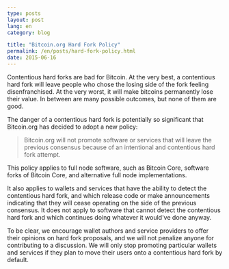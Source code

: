 ```yaml
---
type: posts
layout: post
lang: en
category: blog

title: "Bitcoin.org Hard Fork Policy"
permalink: /en/posts/hard-fork-policy.html
date: 2015-06-16
---
```

Contentious hard forks are bad for Bitcoin. At the very best, a
contentious hard fork will leave people who chose the losing side of the
fork feeling disenfranchised. At the very worst, it will make bitcoins
permanently lose their value. In between are many possible outcomes, but
none of them are good.

The danger of a contentious hard fork is potentially so significant
that Bitcoin.org has decided to adopt a new policy:

> Bitcoin.org will not promote software or services that will leave the
> previous consensus because of an intentional and contentious hard fork attempt.

This policy applies to full node software, such as Bitcoin Core,
software forks of Bitcoin Core, and alternative full node
implementations.

It also applies to wallets and services that have the ability to detect
the contentious hard fork, and which release code or make announcements
indicating that they will cease operating on the side of the previous
consensus.
It does not apply to software that cannot detect the contentious hard
fork and which continues doing whatever it would've done anyway.

To be clear, we encourage wallet authors and service providers to offer
their opinions on hard fork proposals, and we will not penalize anyone
for contributing to a discussion. We will only stop promoting particular
wallets and services if they plan to move their users onto a
contentious hard fork by default.
